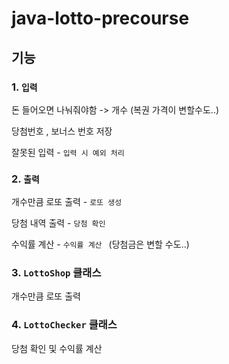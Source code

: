 # java-lotto-precourse

## 기능

### 1. `입력`
돈 들어오면 나눠줘야함 -> 개수 (복권 가격이 변할수도..)

당첨번호 , 보너스 번호 저장 

잘못된 입력 - `입력 시 예외 처리`

### 2. `출력`
개수만큼 로또 출력 - `로또 생성`

당첨 내역 출력 - `당첨 확인` 

수익률 계산 - `수익률 계산 ` (당첨금은 변할 수도..)
 
### 3. `LottoShop` 클래스
개수만큼 로또 출력

### 4. `LottoChecker` 클래스
당첨 확인 및 수익률 계산 
